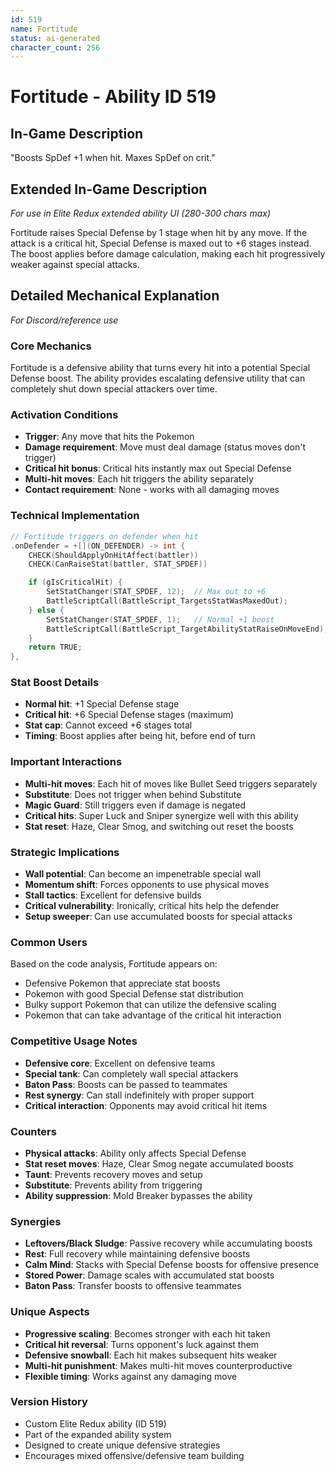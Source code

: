 ```yaml
---
id: 519
name: Fortitude
status: ai-generated
character_count: 256
---
```


# Fortitude - Ability ID 519

## In-Game Description
"Boosts SpDef +1 when hit. Maxes SpDef on crit."

## Extended In-Game Description
*For use in Elite Redux extended ability UI (280-300 chars max)*

Fortitude raises Special Defense by 1 stage when hit by any move. If the attack is a critical hit, Special Defense is maxed out to +6 stages instead. The boost applies before damage calculation, making each hit progressively weaker against special attacks.

## Detailed Mechanical Explanation
*For Discord/reference use*

### Core Mechanics
Fortitude is a defensive ability that turns every hit into a potential Special Defense boost. The ability provides escalating defensive utility that can completely shut down special attackers over time.

### Activation Conditions
- **Trigger**: Any move that hits the Pokemon
- **Damage requirement**: Move must deal damage (status moves don't trigger)
- **Critical hit bonus**: Critical hits instantly max out Special Defense
- **Multi-hit moves**: Each hit triggers the ability separately
- **Contact requirement**: None - works with all damaging moves

### Technical Implementation
```c
// Fortitude triggers on defender when hit
.onDefender = +[](ON_DEFENDER) -> int {
    CHECK(ShouldApplyOnHitAffect(battler))
    CHECK(CanRaiseStat(battler, STAT_SPDEF))

    if (gIsCriticalHit) {
        SetStatChanger(STAT_SPDEF, 12);  // Max out to +6
        BattleScriptCall(BattleScript_TargetsStatWasMaxedOut);
    } else {
        SetStatChanger(STAT_SPDEF, 1);   // Normal +1 boost
        BattleScriptCall(BattleScript_TargetAbilityStatRaiseOnMoveEnd);
    }
    return TRUE;
},
```

### Stat Boost Details
- **Normal hit**: +1 Special Defense stage
- **Critical hit**: +6 Special Defense stages (maximum)
- **Stat cap**: Cannot exceed +6 stages total
- **Timing**: Boost applies after being hit, before end of turn

### Important Interactions
- **Multi-hit moves**: Each hit of moves like Bullet Seed triggers separately
- **Substitute**: Does not trigger when behind Substitute
- **Magic Guard**: Still triggers even if damage is negated
- **Critical hits**: Super Luck and Sniper synergize well with this ability
- **Stat reset**: Haze, Clear Smog, and switching out reset the boosts

### Strategic Implications
- **Wall potential**: Can become an impenetrable special wall
- **Momentum shift**: Forces opponents to use physical moves
- **Stall tactics**: Excellent for defensive builds
- **Critical vulnerability**: Ironically, critical hits help the defender
- **Setup sweeper**: Can use accumulated boosts for special attacks

### Common Users
Based on the code analysis, Fortitude appears on:
- Defensive Pokemon that appreciate stat boosts
- Pokemon with good Special Defense stat distribution
- Bulky support Pokemon that can utilize the defensive scaling
- Pokemon that can take advantage of the critical hit interaction

### Competitive Usage Notes
- **Defensive core**: Excellent on defensive teams
- **Special tank**: Can completely wall special attackers
- **Baton Pass**: Boosts can be passed to teammates
- **Rest synergy**: Can stall indefinitely with proper support
- **Critical interaction**: Opponents may avoid critical hit items

### Counters
- **Physical attacks**: Ability only affects Special Defense
- **Stat reset moves**: Haze, Clear Smog negate accumulated boosts
- **Taunt**: Prevents recovery moves and setup
- **Substitute**: Prevents ability from triggering
- **Ability suppression**: Mold Breaker bypasses the ability

### Synergies
- **Leftovers/Black Sludge**: Passive recovery while accumulating boosts
- **Rest**: Full recovery while maintaining defensive boosts
- **Calm Mind**: Stacks with Special Defense boosts for offensive presence
- **Stored Power**: Damage scales with accumulated stat boosts
- **Baton Pass**: Transfer boosts to offensive teammates

### Unique Aspects
- **Progressive scaling**: Becomes stronger with each hit taken
- **Critical hit reversal**: Turns opponent's luck against them
- **Defensive snowball**: Each hit makes subsequent hits weaker
- **Multi-hit punishment**: Makes multi-hit moves counterproductive
- **Flexible timing**: Works against any damaging move

### Version History
- Custom Elite Redux ability (ID 519)
- Part of the expanded ability system
- Designed to create unique defensive strategies
- Encourages mixed offensive/defensive team building